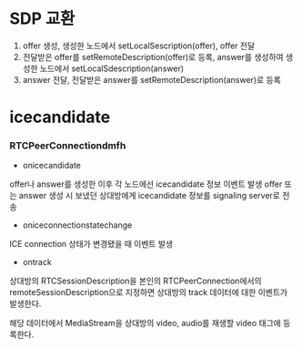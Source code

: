 # SDP 교환

1. offer 생성, 생성한 노드에서 setLocalSescription(offer), offer 전달
2. 전달받은 offer를 setRemoteDescription(offer)로 등록, answer를 생성하여 생성한 노드에서 setLocalSdescription(answer)
3. answer 전달, 전달받은 answer를 setRemoteDescription(answer)로 등록

# icecandidate

### RTCPeerConnectiondmfh

* onicecandidate

offer나 answer를 생성한 이후 각 노드에선 icecandidate 정보 이벤트 발생 offer 또는 answer 생성 시 보냈던 상대방에게 icecandidate 정보를 signaling server로 전송

* oniceconnectionstatechange

ICE connection 상태가 변경됐을 때 이벤트 발생

* ontrack

상대방의 RTCSessionDescription을 본인의 RTCPeerConnection에서의 remoteSessionDescription으로 지정하면 상대방의 track 데이터에 대한 이벤트가 발생한다.

해당 데이터에서 MediaStream을 상대방의 video, audio를 재생할 video 태그에 등록한다.